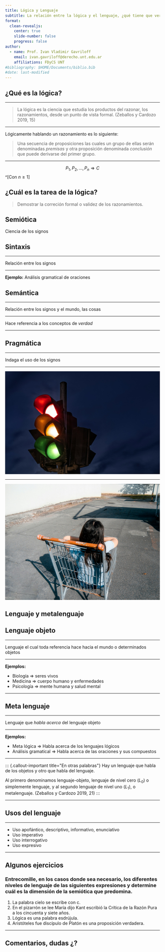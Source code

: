 ```yaml
---
title: Lógica y Lenguaje
subtitle: La relación entre la lógica y el lenguaje, ¿qué tiene que ver con el derecho? 
format: 
  clean-revealjs:
    center: true
    slide-number: false
    progress: false
author:
  - name: Prof. Ivan Vladimir Gavriloff
    email: ivan.gavriloff@derecho.unt.edu.ar
    affiliations: FDyCS UNT
#bibliography: $HOME/Documents/biblio.bib
#date: last-modified
---
```


## ¿Qué es la lógica?

---

> La lógica es la ciencia que estudia los productos del razonar, los
> razonamientos, desde un punto de vista formal. 
> (Zeballos y Cardozo 2019, 15)

---

Lógicamente hablando un razonamiento es lo siguiente:

> Una secuencia de proposiciones las cuales un grupo de ellas serán denominadas *premisas*
> y otra proposición denominada *conclusión* que puede derivarse del primer grupo.

---

$$P_{1}, P_{2}, ... , P_{n} \Rightarrow C$$^[Con $n \geq 1$]

## ¿Cuál es la tarea de la lógica?

> Demostrar la correción formal o validez de los razonamientos.

## Semiótica

Ciencia de los signos

## Sintaxis

---

Relación entre los signos

---

**Ejemplo:** Análisis gramatical de oraciones

## Semántica

---

Relación entre los signos y el mundo, las cosas

---

Hace referencia a los conceptos de *verdad*

---
## Pragmática

---

Indaga el uso de los signos

---

![Semáforo](./imgs/semaforo.jpg)

---

![Changuito](./imgs/changuito.jpg)

## Lenguaje y metalenguaje

## Lenguaje objeto

---

Lenguaje el cual toda referencia hace hacia el mundo
o determinados objetos

---

**Ejemplos:**

* Biología $\Rightarrow$ seres vivos
* Medicina $\Rightarrow$ cuerpo humano y enfermedades
* Psicología $\Rightarrow$ mente humana y salud mental

---

## Meta lenguaje

---

Lenguaje que *habla acerca* del lenguaje objeto

---

**Ejemplos:**

* Meta lógica $\Rightarrow$ Habla acerca de los lenguajes lógicos
* Análisis gramatical $\Rightarrow$ Habla acerca de las oraciones y sus compuestos

---

::: {.callout-important title="En otras palabras"}
Hay un lenguaje que habla de los objetos y otro que habla del lenguaje.

Al primero denominamos lenguaje-objeto, lenguaje de nivel  cero ($L_{0}$) o simplemente lenguaje, y al segundo lenguaje de nivel uno ($L_{1}$), o metalenguaje. (Zeballos y Cardozo 2019, 21)
:::

---

## Usos del lenguaje

---

* Uso apofántico, descriptivo, informativo, enunciativo
* Uso imperativo
* Uso interrogativo
* Uso expresivo

---

## Algunos ejercicios

### Entrecomille, en los casos donde sea necesario, los diferentes niveles  de lenguaje de las siguientes expresiones y determine cuál es la dimensión de la semiótica que predomina. 

1. La palabra cielo se escribe con c. 
2. En el pizarrón se lee María dijo Kant escribió la Crítica de la Razón Pura a los cincuenta y siete años.
3. Lógica es una palabra esdrújula. 
4. Aristóteles fue discípulo de Platón es una proposición verdadera.

---

## Comentarios, dudas ¿?

<!--
## Example slide

### This is a subtitle

Here we have some text that may run over several lines of the slide frame,
depending on how long it is.

- first item 
    - A sub item

Next, we'll brief review some theme-specific components.

- Note that _all_ of the standard Reveal.js
[features](https://quarto.org/docs/presentations/revealjs/)
can be used with this theme, even if we don't highlight them here.

## Additional theme classes

### Some extra things you can do with the clean theme

Special classes for emphasis

- `.alert` class for default emphasis, e.g. [important note]{.alert}.
- `.fg` class for custom colour, e.g. [important note]{.fg style="--col: #e64173"}.
- `.bg` class for custom background, e.g. [important note]{.bg style="--col: #e64173"}.

Cross-references

- `.button` class provides a Beamer-like button, e.g.
[[Summary]{.button}](#sec-summary)

## Want more?

### See our longer demo slides

We've deliberarely kept this template lean, to get you up and running as fast as
possible.

We provide a separate
[demo template](https://github.com/grantmcdermott/quarto-revealjs-clean-demo),
with more examples for integrating code, tables, figures, etc.

  - See the live demo slides
  [here](https://grantmcdermott.com/quarto-revealjs-clean-demo/template.html).

## Summary {#sec-summary}

### A minimal and elegant presentation theme

The Quarto reveal.js clean theme aims to be a minimal and elegant presention
theme.

Install the theme.

```{.bash}
quarto install extension grantmcdermott/quarto-revealjs-clean
```

Use this lean template.

```{.bash}
quarto use template grantmcdermott/quarto-revealjs-clean
```

Use the longer demo template.

```{.bash}
quarto use template grantmcdermott/quarto-revealjs-clean-demo
```
-->
